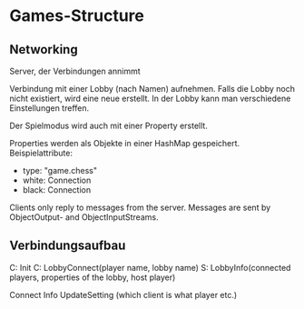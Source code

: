 # Games-Structure

## Networking

Server, der Verbindungen annimmt

Verbindung mit einer Lobby (nach Namen) aufnehmen.
Falls die Lobby noch nicht existiert, wird eine neue erstellt.
In der Lobby kann man verschiedene Einstellungen treffen.

Der Spielmodus wird auch mit einer Property erstellt.

Properties werden als Objekte in einer HashMap gespeichert.
Beispielattribute:
- type: "game.chess"
- white: Connection
- black: Connection

Clients only reply to messages from the server.
Messages are sent by ObjectOutput- and ObjectInputStreams.

## Verbindungsaufbau

C: Init
C: LobbyConnect(player name, lobby name)
S: LobbyInfo(connected players, properties of the lobby, host player)

Connect
Info
UpdateSetting (which client is what player etc.)


